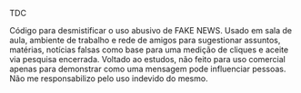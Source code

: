 TDC 

Código para desmistificar o uso abusivo de FAKE NEWS.
Usado em sala de aula, ambiente de trabalho e rede de amigos para sugestionar assuntos, matérias, notícias falsas como base para uma medição de cliques e aceite via pesquisa encerrada.
Voltado ao estudos, não feito para uso comercial apenas para demonstrar como uma mensagem pode influenciar pessoas.
Não me responsabilizo pelo uso indevido do mesmo.

